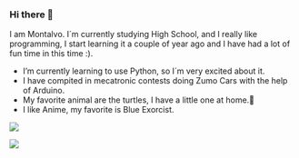 ### Hi there 👋

I am Montalvo. I´m currently studying High School, and I really like programming, I start learning it a couple of year ago and I have had a lot of fun time in this time :).
- I’m currently learning to use Python, so I´m very excited about it.
- I have compited in mecatronic contests doing Zumo Cars with the help of Arduino.
- My favorite animal are the turtles, I have a little one at home.🐢
- I like Anime, my favorite is Blue Exorcist. 


![](https://encrypted-tbn0.gstatic.com/images?q=tbn:ANd9GcQL_v-2DyjNz-yyE__G6k-L4x2LnGkkm6H8vg&usqp=CAU)

![](https://tortugame.com/wp-content/uploads/2020/02/Tortuga-de-Orejas-Rojas-e1581158681269.jpg)

